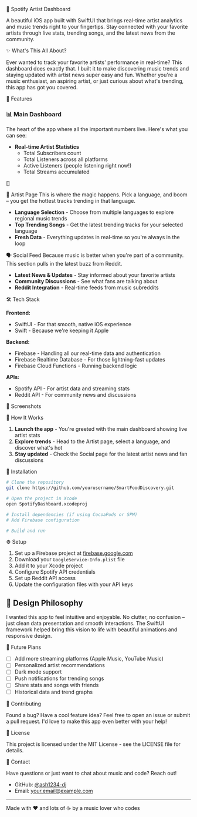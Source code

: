  🎵 Spotify Artist Dashboard

A beautiful iOS app built with SwiftUI that brings real-time artist analytics and music trends right to your fingertips. Stay connected with your favorite artists through live stats, trending songs, and the latest news from the community.

 ✨ What's This All About?

Ever wanted to track your favorite artists' performance in real-time? This dashboard does exactly that. I built it to make discovering music trends and staying updated with artist news super easy and fun. Whether you're a music enthusiast, an aspiring artist, or just curious about what's trending, this app has got you covered.

 🚀 Features

### 📊 Main Dashboard
The heart of the app where all the important numbers live. Here's what you can see:

- **Real-time Artist Statistics**
  - Total Subscribers count
  - Total Listeners across all platforms
  - Active Listeners (people listening right now!)
  - Total Streams accumulated

[]

 🎸 Artist Page
This is where the magic happens. Pick a language, and boom – you get the hottest tracks trending in that language.

- **Language Selection** - Choose from multiple languages to explore regional music trends
- **Top Trending Songs** - Get the latest trending tracks for your selected language
- **Fresh Data** - Everything updates in real-time so you're always in the loop


 🗣️ Social Feed
Because music is better when you're part of a community. This section pulls in the latest buzz from Reddit.

- **Latest News & Updates** - Stay informed about your favorite artists
- **Community Discussions** - See what fans are talking about
- **Reddit Integration** - Real-time feeds from music subreddits



 🛠️ Tech Stack

**Frontend:**
- SwiftUI - For that smooth, native iOS experience
- Swift - Because we're keeping it Apple

**Backend:**
- Firebase - Handling all our real-time data and authentication
- Firebase Realtime Database - For those lightning-fast updates
- Firebase Cloud Functions - Running backend logic

**APIs:**
- Spotify API - For artist data and streaming stats
- Reddit API - For community news and discussions

 📱 Screenshots



 🎯 How It Works

1. **Launch the app** - You're greeted with the main dashboard showing live artist stats
2. **Explore trends** - Head to the Artist page, select a language, and discover what's hot
3. **Stay updated** - Check the Social page for the latest artist news and fan discussions

 🔧 Installation

```bash
# Clone the repository
git clone https://github.com/yourusername/SmartFoodDiscovery.git

# Open the project in Xcode
open SpotifyDashboard.xcodeproj

# Install dependencies (if using CocoaPods or SPM)
# Add Firebase configuration

# Build and run
```

 ⚙️ Setup

1. Set up a Firebase project at [firebase.google.com](https://firebase.google.com)
2. Download your `GoogleService-Info.plist` file
3. Add it to your Xcode project
4. Configure Spotify API credentials
5. Set up Reddit API access
6. Update the configuration files with your API keys

## 🎨 Design Philosophy

I wanted this app to feel intuitive and enjoyable. No clutter, no confusion – just clean data presentation and smooth interactions. The SwiftUI framework helped bring this vision to life with beautiful animations and responsive design.

 🔮 Future Plans

- [ ] Add more streaming platforms (Apple Music, YouTube Music)
- [ ] Personalized artist recommendations
- [ ] Dark mode support
- [ ] Push notifications for trending songs
- [ ] Share stats and songs with friends
- [ ] Historical data and trend graphs

 🤝 Contributing

Found a bug? Have a cool feature idea? Feel free to open an issue or submit a pull request. I'd love to make this app even better with your help!

📝 License

This project is licensed under the MIT License - see the LICENSE file for details.

 💬 Contact

Have questions or just want to chat about music and code? Reach out!

- GitHub: [@ash1234-dj](https://github.com/ash1234-dj)
- Email: your.email@example.com

---

Made with ❤️ and lots of ☕ by a music lover who codes
